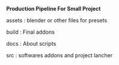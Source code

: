 **Production Pipeline For Small Project**


assets :
    blender or other files for presets

build :
    Final addons

docs :
    About scripts

src :
    softwares addons and project lancher
